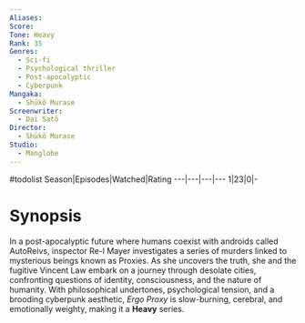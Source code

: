 ```yaml
---
Aliases:
Score:
Tone: Heavy
Rank: 35
Genres:
  - Sci-fi
  - Psychological thriller
  - Post-apocalyptic
  - Cyberpunk
Mangaka:
  - Shūkō Murase
Screenwriter:
  - Dai Satō
Director:
  - Shūkō Murase
Studio:
  - Manglobe
---
```

#todolist
Season|Episodes|Watched|Rating
---|---|---|---
1|23|0|-

# Synopsis
In a post-apocalyptic future where humans coexist with androids called AutoReivs, inspector Re-l Mayer investigates a series of murders linked to mysterious beings known as Proxies. As she uncovers the truth, she and the fugitive Vincent Law embark on a journey through desolate cities, confronting questions of identity, consciousness, and the nature of humanity. With philosophical undertones, psychological tension, and a brooding cyberpunk aesthetic, _Ergo Proxy_ is slow-burning, cerebral, and emotionally weighty, making it a **Heavy** series.